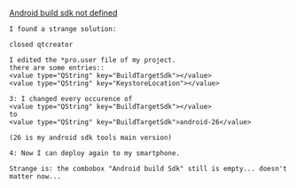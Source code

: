[Android build sdk not defined](https://forum.qt.io/topic/83476/android-build-sdk-not-defined-check-android-settings-qt-5-9-1-qtcreator-4-4-0-with-android-studio/16)

```
I found a strange solution:

closed qtcreator

I edited the *pro.user file of my project.
there are some entries::
<value type="QString" key="BuildTargetSdk"></value>
<value type="QString" key="KeystoreLocation"></value>

3: I changed every occurence of
<value type="QString" key="BuildTargetSdk"></value>
to
<value type="QString" key="BuildTargetSdk">android-26</value>

(26 is my android sdk tools main version)

4: Now I can deploy again to my smartphone.

Strange is: the combobox "Android build Sdk" still is empty... doesn't matter now...
```